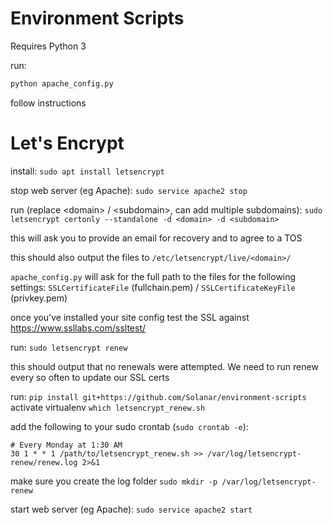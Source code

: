 Environment Scripts
===================

Requires Python 3

run:
```bash
python apache_config.py
```

follow instructions


Let's Encrypt
===
install:
`sudo apt install letsencrypt`

stop web server (eg Apache):
`sudo service apache2 stop`

run (replace \<domain> / \<subdomain>, can add multiple subdomains):
`sudo letsencrypt certonly --standalone -d <domain> -d <subdomain>`

this will ask you to provide an email for recovery and to agree to a TOS

this should also output the files to `/etc/letsencrypt/live/<domain>/`

`apache_config.py` will ask for the full path to the files for the following settings:
`SSLCertificateFile` (fullchain.pem) / `SSLCertificateKeyFile` (privkey.pem)

once you've installed your site config test the SSL against https://www.ssllabs.com/ssltest/

run:
`sudo letsencrypt renew`

this should output that no renewals were attempted. We need to run renew every so often to update our SSL certs

run:
`pip install git+https://github.com/Solanar/environment-scripts`
activate virtualenv
`which letsencrypt_renew.sh`

add the following to your sudo crontab (`sudo crontab -e`):
```
# Every Monday at 1:30 AM
30 1 * * 1 /path/to/letsencrypt_renew.sh >> /var/log/letsencrypt-renew/renew.log 2>&1
```

make sure you create the log folder
`sudo mkdir -p /var/log/letsencrypt-renew`

start web server (eg Apache):
`sudo service apache2 start`
